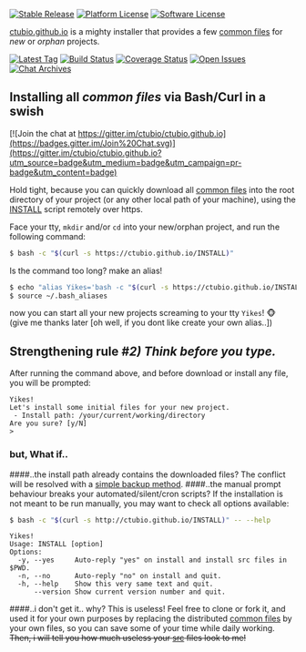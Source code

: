 [![Stable Release](https://img.shields.io/github/release/ctubio/ctubio.github.io.svg?label=stable%20release)](https://github.com/ctubio/ctubio.github.io/releases/latest)
[![Platform License](https://img.shields.io/badge/platform-unix--like-lightgray.svg)](https://www.gnu.org/)
[![Software License](https://img.shields.io/badge/license-MIT-111111.svg)](LICENSE)

[ctubio.github.io](https://ctubio.github.io) is a mighty installer
that provides a few [common files](src) for *new* or *orphan* projects.

[![Latest Tag](https://img.shields.io/github/tag/ctubio/ctubio.github.io.svg?label=latest%20tag)](https://github.com/ctubio/ctubio.github.io/tags)
[![Build Status](https://img.shields.io/travis/ctubio/ctubio.github.io/master.svg?label=test%20suite)](https://travis-ci.org/ctubio/ctubio.github.io)
[![Coverage Status](https://img.shields.io/coveralls/ctubio/ctubio.github.io/master.svg?label=code%20coverage)](https://coveralls.io/r/ctubio/ctubio.github.io?branch=master)
[![Open Issues](https://img.shields.io/github/issues/ctubio/ctubio.github.io.svg)](https://github.com/ctubio/ctubio.github.io/issues)
[![Chat Archives](https://img.shields.io/badge/chat-archives-1dce73.svg)](https://gitter.im/ctubio/ctubio.github.io/archives/all)

## Installing all *common files* via Bash/Curl in a swish

[![Join the chat at https://gitter.im/ctubio/ctubio.github.io](https://badges.gitter.im/Join%20Chat.svg)](https://gitter.im/ctubio/ctubio.github.io?utm_source=badge&utm_medium=badge&utm_campaign=pr-badge&utm_content=badge)

Hold tight, because you can quickly download all [common files](src)
into the root directory of your project (or any other local path of your
machine), using the [INSTALL](INSTALL) script remotely over https.

Face your tty, `mkdir` and/or `cd` into your new/orphan project,
and run the following command:

``` bash
$ bash -c "$(curl -s https://ctubio.github.io/INSTALL)"
```
Is the command too long? make an alias!
``` bash
$ echo "alias Yikes='bash -c "$(curl -s https://ctubio.github.io/INSTALL)"';" >> ~/.bash_aliases
$ source ~/.bash_aliases
```
now you can start all your new projects screaming to your tty ```Yikes```! :monkey_face: (give me thanks later [oh well, if you dont like create your own alias..])

## Strengthening rule *#2) Think before you type.*

After running the command above, and before download or install any file, you will be prompted:
```
Yikes!
Let's install some initial files for your new project.
 - Install path: /your/current/working/directory
Are you sure? [y/N]
>
```
### but, What if..
####..the install path already contains the downloaded files?
The conflict will be resolved with a
[simple backup method](http://www.gnu.org/software/tar/manual/tar.html#SEC90).
####..the manual prompt behaviour breaks your automated/silent/cron scripts?
If the installation is not meant to be run manually, you may want to check all options available:
```bash
$ bash -c "$(curl -s http://ctubio.github.io/INSTALL)" -- --help
```
```
Yikes!
Usage: INSTALL [option]
Options:
  -y, --yes     Auto-reply "yes" on install and install src files in $PWD.
  -n, --no      Auto-reply "no" on install and quit.
  -h, --help    Show this very same text and quit.
      --version Show current version number and quit.
```
####..i don't get it.. why? This is useless!
Feel free to clone or fork it, and used it for your own purposes by replacing the distributed [common files](src) by your own files, so you can save some of your time while daily working. ~~Then, i will tell you how much useless your [src](src) files look to me!~~
